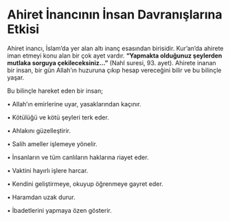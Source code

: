 # **Ahiret İnancının İnsan Davranışlarına Etkisi**

Ahiret inancı, İslam’da yer alan altı inanç esasından birisidir. Kur’an’da ahirete iman etmeyi konu alan bir çok ayet vardır. **“Yapmakta olduğunuz şeylerden mutlaka sorguya çekileceksiniz…”** (Nahl suresi, 93. ayet). Ahirete inanan bir insan, bir gün Allah’ın huzuruna çıkıp hesap vereceğini bilir ve bu bilinçle yaşar.

Bu bilinçle hareket eden bir insan;

• Allah’ın emirlerine uyar, yasaklarından kaçınır.

• Kötülüğü ve kötü şeyleri terk eder.

• Ahlakını güzelleştirir.

• Salih ameller işlemeye yönelir.

• İnsanların ve tüm canlıların haklarına riayet eder.

• Vaktini hayırlı işlere harcar.

• Kendini geliştirmeye, okuyup öğrenmeye gayret eder.

• Haramdan uzak durur.

• İbadetlerini yapmaya özen gösterir.
